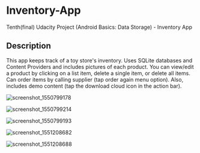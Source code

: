# Inventory-App
Tenth(final) Udacity Project (Android Basics: Data Storage) - Inventory App

## Description
This app keeps track of a toy store's inventory. Uses SQLite databases and Content Providers and includes pictures of each product. You can view/edit a product by clicking on a list item, delete a single item, or delete all items. Can order items by calling supplier (tap order again menu option). Also, includes demo content (tap the download cloud icon in the action bar).

![screenshot_1550799178](https://user-images.githubusercontent.com/36802522/53213812-33975880-35ff-11e9-9f32-12cb36df568c.png)

![screenshot_1550799214](https://user-images.githubusercontent.com/36802522/53213870-5fb2d980-35ff-11e9-8815-d7af46968311.png)

![screenshot_1550799193](https://user-images.githubusercontent.com/36802522/53213947-9983e000-35ff-11e9-8e3b-a31deb61577e.png)

![screenshot_1551208682](https://user-images.githubusercontent.com/36802522/53441702-3c4fac00-39bc-11e9-824a-c3955445d681.png)

![screenshot_1551208688](https://user-images.githubusercontent.com/36802522/53441812-79b43980-39bc-11e9-9cf6-d4c133751e9b.png)
